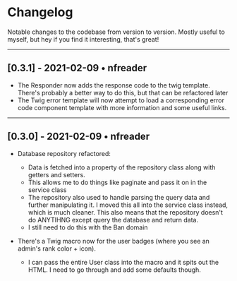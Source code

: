 # Changelog

Notable changes to the codebase from version to version. Mostly useful to myself, but hey if you find it interesting, that's great!

---

## [0.3.1] - 2021-02-09 • nfreader

- The Responder now adds the response code to the twig template. There's probably a better way to do this, but that can be refactored later
- The Twig error template will now attempt to load a corresponding error code component template with more information and some useful links.

---

## [0.3.0] - 2021-02-09 • nfreader

- Database repository refactored:

  - Data is fetched into a property of the repository class along with getters and setters.
  - This allows me to do things like paginate and pass it on in the service class
  - The repository also used to handle parsing the query data and further manipulating it. I moved this all into the service class instead, which is much cleaner. This also means that the repository doesn't do ANYTIHNG except query the database and return data.
  - I still need to do this with the Ban domain

- There's a Twig macro now for the user badges (where you see an admin's rank color + icon).
  - I can pass the entire User class into the macro and it spits out the HTML. I need to go through and add some defaults though.
